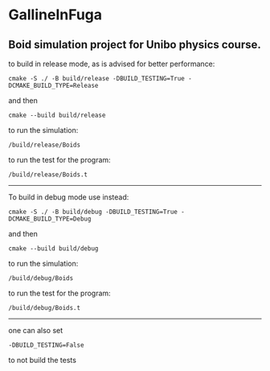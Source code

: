 # GallineInFuga

Boid simulation project for Unibo physics course.
-----
to build in release mode, as is advised for better performance:

```
cmake -S ./ -B build/release -DBUILD_TESTING=True -DCMAKE_BUILD_TYPE=Release
```

and then

```
cmake --build build/release
```

to run the simulation:

```
/build/release/Boids
```

to run the test for the program:

```
/build/release/Boids.t
```

-----
To build in debug mode use instead:

```
cmake -S ./ -B build/debug -DBUILD_TESTING=True -DCMAKE_BUILD_TYPE=Debug
```

and then

```
cmake --build build/debug
```

to run the simulation:

```
/build/debug/Boids
```

to run the test for the program:

```
/build/debug/Boids.t
```

-----
one can also set

```
-DBUILD_TESTING=False
```

to not build the tests

